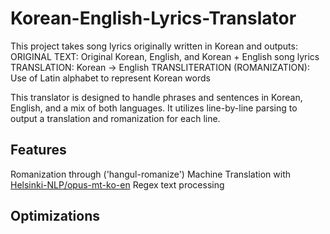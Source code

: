 # Korean-English-Lyrics-Translator

This project takes song lyrics originally written in Korean and outputs: 
ORIGINAL TEXT: Original Korean, English, and Korean + English song lyrics
TRANSLATION: Korean -> English
TRANSLITERATION (ROMANIZATION): Use of Latin alphabet to represent Korean words

This translator is designed to handle phrases and sentences in Korean, English, and a mix of both languages. 
It utilizes line-by-line parsing to output a translation and romanization for each line.

## Features
Romanization through ('hangul-romanize')
Machine Translation with [Helsinki-NLP/opus-mt-ko-en](https://huggingface.co/Helsinki-NLP/opus-mt-ko-en) 
Regex text processing 

## Optimizations
